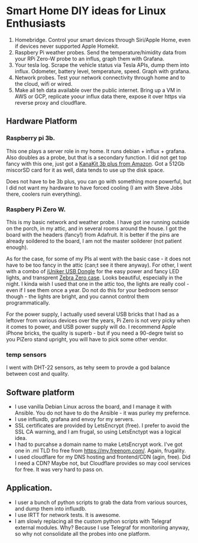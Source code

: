 # Smart Home DIY ideas for Linux Enthusiasts

1. Homebridge. Control your smart devices through Siri/Apple Home, even if devices never supported Apple Homekit.
2. Raspbery Pi weather probes. Send the temperature/himidity data from your RPi Zero-W probe to an influs, graph them with Grafana.
3. Your tesla log. Scrape the vehicle status via Tesla APIs, dump them into influx. Odometer, battery level, temperature, speed. Graph with grafana.
4. Network probes. Test your network connectivity through home and to the cloud, wifi or wired. 
5. Make all teh data available over the public internet. Bring up a VM in AWS or GCP, replicate yoour influx data there, expose it over https via reverse proxy and cloudflare.

## Hardware Platform

### Raspberry pi 3b. 

This one plays a server role in my home. It runs debian + influx + grafana. Also doubles as a probe, but that is a secondary function. 
I did not get top fancy with this one, just got a [KanaKit 3b plus from Amazon](https://www.amazon.com/gp/product/B07BC7BMHY/). 
Got a 512Gb miscorSD card for it as well, data tends to use up the disk space. 

Does not have to be 3b plus, you can go with something more powerful, but I did not want my hardware to have forced cooling (I am with Steve Jobs there, coolers ruin everything). 

### Raspbery Pi Zero W. 

This is my basic network and weather probe. I have got ine running outside on the porch, in  my attic, and in several rooms around the house. 
I got the board with the headers (fancy!) from Adafruit. It is better if the pins are already soildered to the board, I am not the master soilderer (not patient enough). 

As for the case, for some of my PIs aI went with the basic case - it does not have to be too fancy in the attic (can;t see it there anyway). 
For other, I went with a combo of [iUniker USB Dongle](https://www.amazon.com/gp/product/B07NKNBZYG/) for the easy power and fancy LED lights, and transprent [Zebra Zero case](https://www.amazon.com/gp/product/B01F9SHIG6/). Looks beautiful, especially in the night. I kinda wish I used that one in the attic too, the lights are really cool - even if I see them once a year. Do not do this for your bedroom sensor though - the lights are bright, and you cannot control them programmatically. 

For the power supply, I actually used several USB bricks that I had as a leftover from various devices over the years, Pi Zero is not very picky when it comes to power, and USB power supply will do. I recommend Apple iPhone bricks, the quality is superb - but if you need a 90-degre twist so you PiZero stand upright, you will have to pick some other vendor. 

### temp sensors

I went with DHT-22 sensors, as tehy seem to provde a god balance between cost and quality. 

## Software platform

- I use vanilla Debian Linux across the board, and I manage it with Ansible. You do not have to do the Ansible - it was purley my prefernce. 
- I use influxdb, grafana and envoy for my servers. 
- SSL certificates are provided by LetsEncrypt (free). I prefer to avoid the SSL CA warning, and I am frugal, so using LetsEnctypt was a logical idea. 
- I had to purcahse a domain name to make LetsEncrypt work. I've got one in .ml TLD fro free from https://my.freenom.com/. Again, frugality. 
- I used cloudflare for my DNS hosting and frontend/CDN (agin, free). Did I need a CDN? Maybe not, but Cloudflare provides so may cool services for free. It was very hard to pass on. 

## Application.
- I user a bunch of python scripts to grab the data from various sources, and dump them into influxdb.
- I use IRTT for network tests. It is awesome.
- I am slowly replacing all the custom python scripts with Telegraf external modules. Why? Because I use Telegraf for monitoriing anyway, so why not consolidate all the probes into one platform.




